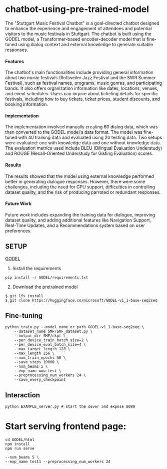 # chatbot-using-pre-trained-model
The "Stuttgart Music Festival Chatbot" is a goal-directed chatbot designed to enhance the experience and engagement of attendees and potential visitors to the music festivals in Stuttgart. The chatbot is built using the GODEL model, a Transformer-based encoder-decoder model that is fine-tuned using dialog context and external knowledge to generate suitable responses.<br>

#### Features
The chatbot's main functionalities include providing general information about two music festivals (Rottweiler Jazz Festival and the SWR Summer Festival), such as festival names, programs, music genres, and participating bands. It also offers organization information like dates, locations, venues, and event schedules. Users can inquire about ticketing details for specific festivals, including how to buy tickets, ticket prices, student discounts, and booking information.

#### Implementation
The implementation involved manually creating 60 dialog data, which was then converted to the GODEL model's data format. The model was fine-tuned with 40 training data and evaluated using 20 testing data. Two setups were evaluated: one with knowledge data and one without knowledge data. The evaluation metrics used include BLEU (Bilingual Evaluation Understudy) and ROUGE (Recall-Oriented Understudy for Gisting Evaluation) scores.

#### Results
The results showed that the model using external knowledge performed better in generating dialogue responses. However, there were some challenges, including the need for GPU support, difficulties in controlling dataset quality, and the risk of producing parroted or redundant responses.

#### Future Work
Future work includes expanding the training data for dialogue, improving dataset quality, and adding additional features like Navigation Support, Real-Time Updates, and a Recommendations system based on user preferences.
<br>

## SETUP
[GODEL](https://github.com/microsoft/GODEL.git)
1. Install the requirements
```
pip install -r GODEL/requirements.txt
```
2. Download the pretrained model
```
$ git lfs install
$ git clone https://huggingface.co/microsoft/GODEL-v1_1-base-seq2seq
```

## Fine-tuning
```
python train.py --model_name_or_path GODEL-v1_1-base-seq2seq \
	--dataset_name SMF/SMF_dataset.py \
	--output_dir SMF/ckpt \
	--per_device_train_batch_size=2 \
	--per_device_eval_batch_size=4 \
	--max_target_length 128 \
	--max_length 256 \
	--num_train_epochs 50 \
	--save_steps 10000 \
	--num_beams 5 \
	--exp_name wow-test \
	--preprocessing_num_workers 24 \
	--save_every_checkpoint 
```

## Interaction
```
python EXAMPLE_server.py # start the sever and expose 8080
```


# Start serving frontend page:
```
cd GODEL/html
npm install
npm run serve
```

	--num_beams 5 \
	--exp_name test1 --preprocessing_num_workers 24
